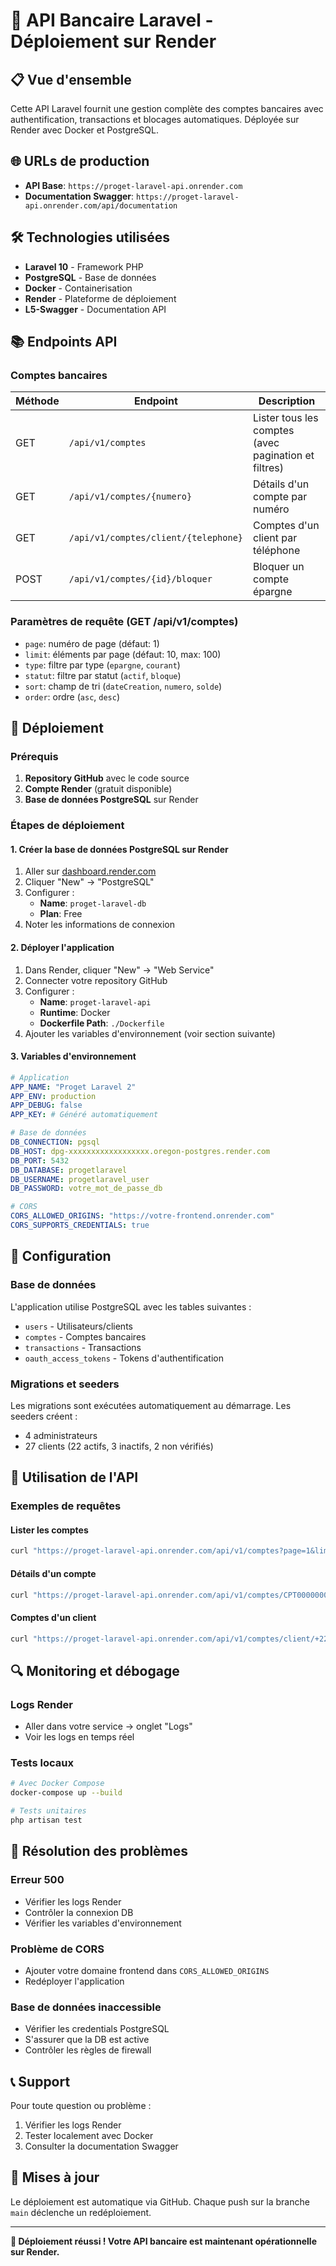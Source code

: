 # 🚀 API Bancaire Laravel - Déploiement sur Render

## 📋 Vue d'ensemble

Cette API Laravel fournit une gestion complète des comptes bancaires avec authentification, transactions et blocages automatiques. Déployée sur Render avec Docker et PostgreSQL.

## 🌐 URLs de production

- **API Base**: `https://proget-laravel-api.onrender.com`
- **Documentation Swagger**: `https://proget-laravel-api.onrender.com/api/documentation`

## 🛠️ Technologies utilisées

- **Laravel 10** - Framework PHP
- **PostgreSQL** - Base de données
- **Docker** - Containerisation
- **Render** - Plateforme de déploiement
- **L5-Swagger** - Documentation API

## 📚 Endpoints API

### Comptes bancaires

| Méthode | Endpoint | Description |
|---------|----------|-------------|
| GET | `/api/v1/comptes` | Lister tous les comptes (avec pagination et filtres) |
| GET | `/api/v1/comptes/{numero}` | Détails d'un compte par numéro |
| GET | `/api/v1/comptes/client/{telephone}` | Comptes d'un client par téléphone |
| POST | `/api/v1/comptes/{id}/bloquer` | Bloquer un compte épargne |

### Paramètres de requête (GET /api/v1/comptes)

- `page`: numéro de page (défaut: 1)
- `limit`: éléments par page (défaut: 10, max: 100)
- `type`: filtre par type (`epargne`, `courant`)
- `statut`: filtre par statut (`actif`, `bloque`)
- `sort`: champ de tri (`dateCreation`, `numero`, `solde`)
- `order`: ordre (`asc`, `desc`)

## 🚀 Déploiement

### Prérequis

1. **Repository GitHub** avec le code source
2. **Compte Render** (gratuit disponible)
3. **Base de données PostgreSQL** sur Render

### Étapes de déploiement

#### 1. Créer la base de données PostgreSQL sur Render

1. Aller sur [dashboard.render.com](https://dashboard.render.com)
2. Cliquer "New" → "PostgreSQL"
3. Configurer :
   - **Name**: `proget-laravel-db`
   - **Plan**: Free
4. Noter les informations de connexion

#### 2. Déployer l'application

1. Dans Render, cliquer "New" → "Web Service"
2. Connecter votre repository GitHub
3. Configurer :
   - **Name**: `proget-laravel-api`
   - **Runtime**: Docker
   - **Dockerfile Path**: `./Dockerfile`
4. Ajouter les variables d'environnement (voir section suivante)

#### 3. Variables d'environnement

```yaml
# Application
APP_NAME: "Proget Laravel 2"
APP_ENV: production
APP_DEBUG: false
APP_KEY: # Généré automatiquement

# Base de données
DB_CONNECTION: pgsql
DB_HOST: dpg-xxxxxxxxxxxxxxxxxx.oregon-postgres.render.com
DB_PORT: 5432
DB_DATABASE: progetlaravel
DB_USERNAME: progetlaravel_user
DB_PASSWORD: votre_mot_de_passe_db

# CORS
CORS_ALLOWED_ORIGINS: "https://votre-frontend.onrender.com"
CORS_SUPPORTS_CREDENTIALS: true
```

## 🔧 Configuration

### Base de données

L'application utilise PostgreSQL avec les tables suivantes :
- `users` - Utilisateurs/clients
- `comptes` - Comptes bancaires
- `transactions` - Transactions
- `oauth_access_tokens` - Tokens d'authentification

### Migrations et seeders

Les migrations sont exécutées automatiquement au démarrage. Les seeders créent :
- 4 administrateurs
- 27 clients (22 actifs, 3 inactifs, 2 non vérifiés)

## 📖 Utilisation de l'API

### Exemples de requêtes

#### Lister les comptes
```bash
curl "https://proget-laravel-api.onrender.com/api/v1/comptes?page=1&limit=5&type=epargne"
```

#### Détails d'un compte
```bash
curl "https://proget-laravel-api.onrender.com/api/v1/comptes/CPT0000000000001"
```

#### Comptes d'un client
```bash
curl "https://proget-laravel-api.onrender.com/api/v1/comptes/client/+221771234567"
```

## 🔍 Monitoring et débogage

### Logs Render
- Aller dans votre service → onglet "Logs"
- Voir les logs en temps réel

### Tests locaux
```bash
# Avec Docker Compose
docker-compose up --build

# Tests unitaires
php artisan test
```

## 🐛 Résolution des problèmes

### Erreur 500
- Vérifier les logs Render
- Contrôler la connexion DB
- Vérifier les variables d'environnement

### Problème de CORS
- Ajouter votre domaine frontend dans `CORS_ALLOWED_ORIGINS`
- Redéployer l'application

### Base de données inaccessible
- Vérifier les credentials PostgreSQL
- S'assurer que la DB est active
- Contrôler les règles de firewall

## 📞 Support

Pour toute question ou problème :
1. Vérifier les logs Render
2. Tester localement avec Docker
3. Consulter la documentation Swagger

## 🔄 Mises à jour

Le déploiement est automatique via GitHub. Chaque push sur la branche `main` déclenche un redéploiement.

---

**🎉 Déploiement réussi ! Votre API bancaire est maintenant opérationnelle sur Render.**
